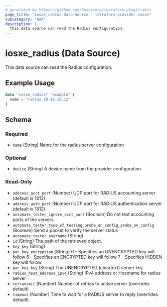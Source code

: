 ```yaml
---
# generated by https://github.com/hashicorp/terraform-plugin-docs
page_title: "iosxe_radius Data Source - terraform-provider-iosxe"
subcategory: "AAA"
description: |-
  This data source can read the Radius configuration.
---
```


# iosxe_radius (Data Source)

This data source can read the Radius configuration.

## Example Usage

```terraform
data "iosxe_radius" "example" {
  name = "radius_10.10.15.12"
}
```

<!-- schema generated by tfplugindocs -->
## Schema

### Required

- `name` (String) Name for the radius server configuration

### Optional

- `device` (String) A device name from the provider configuration.

### Read-Only

- `address_acct_port` (Number) UDP port for RADIUS accounting server (default is 1813)
- `address_auth_port` (Number) UDP port for RADIUS authentication server (default is 1812)
- `automate_tester_ignore_acct_port` (Boolean) Do not test accounting ports of the servers.
- `automate_tester_type_of_testing_probe_on_config_probe_on_config` (Boolean) Send a packet to verify the server status
- `automate_tester_username` (String)
- `id` (String) The path of the retrieved object.
- `key_key` (String)
- `pac_key_encryption` (String) 0 - Specifies an UNENCRYPTED key will follow 6 - Specifies an ENCRYPTED key will follow 7 - Specifies HIDDEN key will follow
- `pac_key_key` (String) The UNENCRYPTED (cleartext) server key
- `radius_host_address_ipv4` (String) IPv4 address or Hostname for radius server
- `retransmit` (Number) Number of retries to active server (overrides default)
- `timeout` (Number) Time to wait for a RADIUS server to reply (overrides default)
